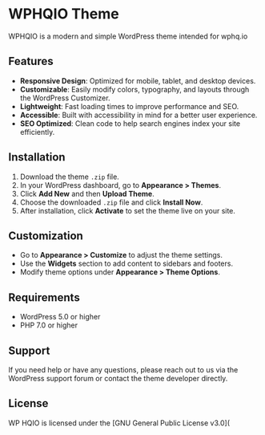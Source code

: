 # WPHQIO Theme

WPHQIO is a modern and simple WordPress theme intended for wphq.io

## Features

- **Responsive Design**: Optimized for mobile, tablet, and desktop devices.
- **Customizable**: Easily modify colors, typography, and layouts through the WordPress Customizer.
- **Lightweight**: Fast loading times to improve performance and SEO.
- **Accessible**: Built with accessibility in mind for a better user experience.
- **SEO Optimized**: Clean code to help search engines index your site efficiently.

## Installation

1. Download the theme `.zip` file.
2. In your WordPress dashboard, go to **Appearance > Themes**.
3. Click **Add New** and then **Upload Theme**.
4. Choose the downloaded `.zip` file and click **Install Now**.
5. After installation, click **Activate** to set the theme live on your site.

## Customization

- Go to **Appearance > Customize** to adjust the theme settings.
- Use the **Widgets** section to add content to sidebars and footers.
- Modify theme options under **Appearance > Theme Options**.

## Requirements

- WordPress 5.0 or higher
- PHP 7.0 or higher

## Support

If you need help or have any questions, please reach out to us via the WordPress support forum or contact the theme developer directly.

## License

WP HQIO is licensed under the [GNU General Public License v3.0](

